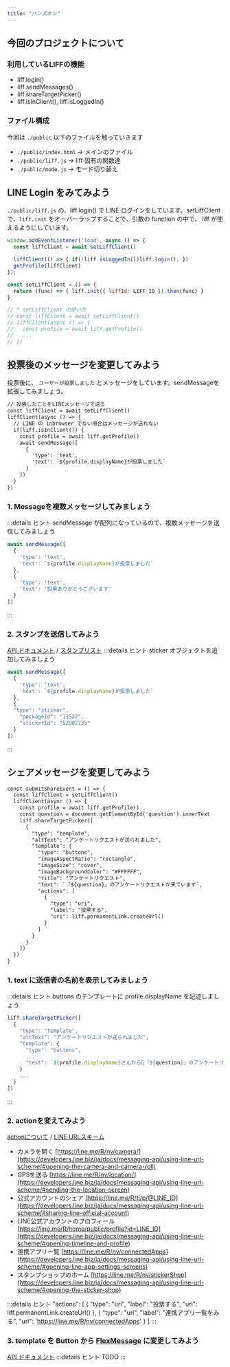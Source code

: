 ```yaml
---
title: "ハンズオン"
---
```

## 今回のプロジェクトについて
### 利用しているLIFFの機能

- liff.login()
- liff.sendMessages()
- liff.shareTargetPicker()
- liff.isInClient(), liff.isLoggedIn()

### ファイル構成
今回は `./public` 以下のファイルを触っていきます

- `./public/index.html` → メインのファイル
- `./public/liff.js` → liff 固有の関数達
- `./public/mode.js` → モード切り替え

## LINE Login をみてみよう

`./public/liff.js` の、liff.login() で LINE ログインをしています。setLiffClient で、`liff.init` をオーバーラップすることで、引数の function の中で、 liff が使えるようにしています。

```javascript:./public/liff.js
window.addEventListener('load', async () => {
  const liffClient = await setLiffClient()

  liffClient(() => { if(!liff.isLoggedIn())liff.login(); })
  getProfile(liffClient)
});

const setLiffClient = () => {
  return (func) => { liff.init({ liffId: LIFF_ID }).then(func) }
}

// * setLiffClient の使い方
// const liffClient = await setLiffClient()
// liffClient(async () => {
//   const profile = await liff.getProfile()
//   ...
// })
```

<!-- ## プロフィールにユーザー名を表示してみよう -->

## 投票後のメッセージを変更してみよう

投票後に、 `ユーザーが投票しました` とメッセージをしています。sendMessageを拡張してみましょう。


```javascript:./public/index.html
// 投票したことをLINEメッセージで送る
const liffClient = await setLiffClient()
liffClient(async () => {
  // LINE の inbrowser でない場合はメッセージが送れない
  if(liff.isInClient()) {
    const profile = await liff.getProfile()
    await sendMessage([
      {
        'type': 'text',
        'text': `${profile.displayName}が投票しました`
      }
    ])
  }
})
```

### 1. Messageを複数メッセージしてみましょう
:::details ヒント
sendMessage が配列になっているので、複数メッセージを送信してみましょう
```javascript
await sendMessage([
  {
    'type': 'text',
    'text': `${profile.displayName}が投票しました`
  },
  {
    'type': 'text',
    'text': '投票ありがとうございます'
  }
])
```
:::

### 2. スタンプを送信してみよう
[API ドキュメント](https://developers.line.biz/ja/reference/messaging-api/#text-message) / [スタンプリスト](https://developers.line.biz/ja/docs/messaging-api/sticker-list/)
:::details ヒント
sticker オブジェクトを追加してみましょう
```javascript
await sendMessage([
  {
    'type': 'text',
    'text': `${profile.displayName}が投票しました`
  },
  {
  "type": "sticker",
    "packageId": "11537",
    "stickerId": "52002735"
  }
])
```
:::

## シェアメッセージを変更してみよう

```javascript:./public/index.html
const submitShareEvent = () => {
  const liffClient = setLiffClient()
  liffClient(async () => {
    const profile = await liff.getProfile()
    const question = document.getElementById('question').innerText
    liff.shareTargetPicker([
      {
        "type": "template",
        "altText": "アンケートリクエストが送られました",
        "template": {
          "type": "buttons",
          "imageAspectRatio": "rectangle",
          "imageSize": "cover",
          "imageBackgroundColor": "#FFFFFF",
          "title": "アンケートリクエスト",
          "text": `「${question}」のアンケートリクエストが来ています`,
          "actions": [
            {
              "type": "uri",
              "label": "投票する",
              "uri": liff.permanentLink.createUrl()
            }
          ]
        }
      }
    ])
  })
}
```

### 1. text に送信者の名前を表示してみましょう
:::details ヒント
buttons のテンプレートに profile.displayName を記述しましょう
```javascript
liff.shareTargetPicker([
  {
    "type": "template",
    "altText": "アンケートリクエストが送られました",
    "template": {
      "type": "buttons",
      ...
      "text": `${profile.displayName}さんから「${question}」のアンケートリクエストが来ています`,
    }
    ...
  }
])
```
:::

### 2. actionを変えてみよう
[actionについて](https://developers.line.biz/ja/docs/messaging-api/actions/) / [LINE URLスキーム](https://developers.line.biz/ja/docs/messaging-api/using-line-url-scheme/)

- カメラを開く [https://line.me/R/nv/camera/](https://developers.line.biz/ja/docs/messaging-api/using-line-url-scheme/#opening-the-camera-and-camera-roll)
- GPSを送る [https://line.me/R/nv/location/](https://developers.line.biz/ja/docs/messaging-api/using-line-url-scheme/#sending-the-location-screen)
- 公式アカウントのシェア [https://line.me/R/ti/p/@LINE_ID](https://developers.line.biz/ja/docs/messaging-api/using-line-url-scheme/#sharing-line-official-account)
- LINE公式アカウントのプロフィール [https://line.me/R/home/public/profile?id=LINE_ID](https://developers.line.biz/ja/docs/messaging-api/using-line-url-scheme/#opening-timeline-and-profile)
- 連携アプリ一覧 [https://line.me/R/nv/connectedApps](https://developers.line.biz/ja/docs/messaging-api/using-line-url-scheme/#opening-line-app-settings-screens)
- スタンプショップのホーム [https://line.me/R/nv/stickerShop](https://developers.line.biz/ja/docs/messaging-api/using-line-url-scheme/#opening-the-sticker-shop)

:::details ヒント
"actions": [
  {
    "type": "uri",
    "label": "投票する",
    "uri": liff.permanentLink.createUrl()
  },
  {
    "type": "uri",
    "label": "連携アプリ一覧をみる",
    "uri": 'https://line.me/R/nv/connectedApps'
  }
]
:::


### 3. template を Button から [FlexMessage](https://developers.line.biz/ja/docs/messaging-api/using-flex-messages/#sending-hello-world) に変更してみよう
<!-- TODO: FlexMessageの良さを伝える -->
[API ドキュメント](https://developers.line.biz/ja/reference/messaging-api/#template-messages)
:::details ヒント
TODO
:::